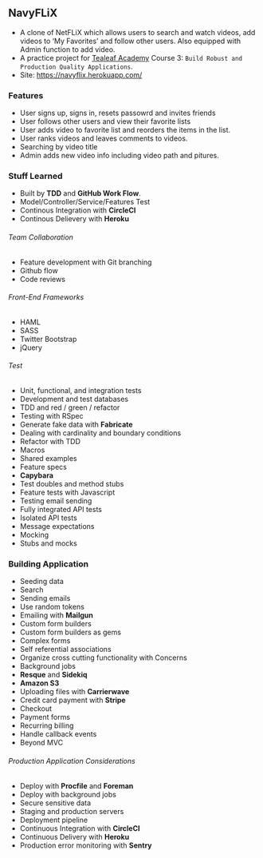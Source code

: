 ## NavyFLiX

* A clone of NetFLiX which allows users to search and watch videos, add videos to ‘My Favorites’ and follow other users. Also equipped with Admin function to add video.
* A practice project for [Tealeaf Academy](https://launchschool.com/courses) Course 3: `Build Robust and Production Quality Applications`.
* Site: https://navyflix.herokuapp.com/

### Features

* User signs up, signs in, resets passowrd and invites friends
* User follows other users and view their favorite lists
* User adds video to favorite list and reorders the items in the list.
* User ranks videos and leaves comments to videos.
* Searching by video title
* Admin adds new video info including video path and pitures.

### Stuff Learned

* Built by **TDD** and **GitHub Work Flow**.
* Model/Controller/Service/Features Test
* Continous Integration with **CircleCI**
* Continous Delievery with **Heroku**

###### Team Collaboration

* Feature development with Git branching
* Github flow
* Code reviews

###### Front-End Frameworks

- HAML
- SASS
- Twitter Bootstrap
- jQuery

###### Test

- Unit, functional, and integration tests
- Development and test databases
- TDD and red / green / refactor
- Testing with RSpec
- Generate fake data with **Fabricate**
- Dealing with cardinality and boundary conditions
- Refactor with TDD
- Macros
- Shared examples
- Feature specs
- **Capybara**
- Test doubles and method stubs
- Feature tests with Javascript
- Testing email sending
- Fully integrated API tests
- Isolated API tests
- Message expectations
- Mocking
- Stubs and mocks

### Building Application

- Seeding data
- Search
- Sending emails
- Use random tokens
- Emailing with **Mailgun**
- Custom form builders
- Custom form builders as gems
- Complex forms
- Self referential associations
- Organize cross cutting functionality with Concerns
- Background jobs
- **Resque** and **Sidekiq**
- **Amazon S3**
- Uploading files with **Carrierwave**
- Credit card payment with **Stripe**
- Checkout
- Payment forms
- Recurring billing
- Handle callback events
- Beyond MVC

###### Production Application Considerations

- Deploy with **Procfile** and **Foreman**
- Deploy with background jobs
- Secure sensitive data
- Staging and production servers
- Deployment pipeline
- Continuous Integration with **CircleCI**
- Continuous Delivery with **Heroku**
- Production error monitoring with **Sentry**
